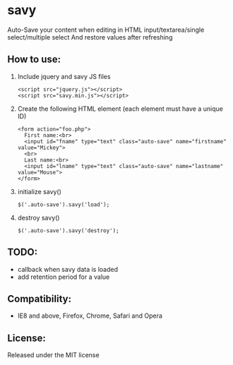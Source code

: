 # savy
Auto-Save your content when editing in HTML input/textarea/single select/multiple select And restore values after refreshing

How to use:
-------------------------

1. Include jquery and savy JS files

	```
	<script src="jquery.js"></script>
	<script src="savy.min.js"></script>
  	```

2. Create the following HTML element (each element must have a unique ID)

	```
    <form action="foo.php">
      First name:<br>
      <input id="fname" type="text" class="auto-save" name="firstname" value="Mickey">
      <br>
      Last name:<br>
      <input id="lname" type="text" class="auto-save" name="lastname" value="Mouse">
    </form>
	```

3. initialize savy()

	```
   $('.auto-save').savy('load');
	```

4. destroy savy()

	```
   $('.auto-save').savy('destroy');
	```


TODO:
-------------------------
* callback when savy data is loaded
* add retention period for a value

Compatibility:
-------------------------

* IE8 and above, Firefox, Chrome, Safari and Opera


License:
-------------------------
Released under the MIT license
